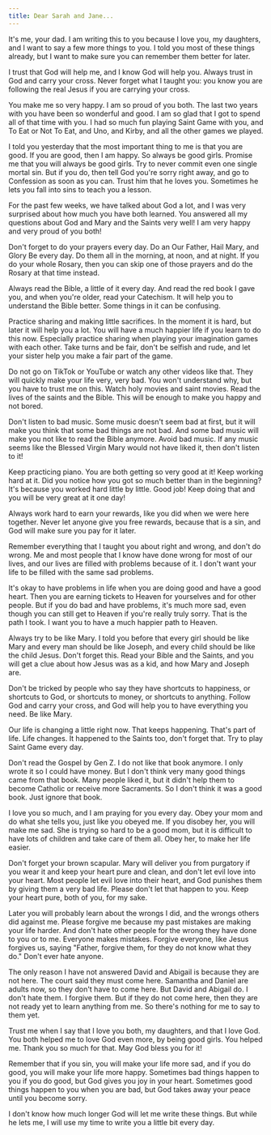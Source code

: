 ```yaml
---
title: Dear Sarah and Jane...
---
```


It's me, your dad. I am writing this to you because I love you, my daughters, and I want to say a few more things to you. I told you most of these things already, but I want to make sure you can remember them better for later.

I trust that God will help me, and I know God will help you. Always trust in God and carry your cross. Never forget what I taught you: you know you are following the real Jesus if you are carrying your cross.

You make me so very happy. I am so proud of you both. The last two years with you have been so wonderful and good. I am so glad that I got to spend all of that time with you. I had so much fun playing Saint Game with you, and To Eat or Not To Eat, and Uno, and Kirby, and all the other games we played.

I told you yesterday that the most important thing to me is that you are good. If you are good, then I am happy. So always be good girls. Promise me that you will always be good girls. Try to never commit even one single mortal sin. But if you do, then tell God you're sorry right away, and go to Confession as soon as you can. Trust him that he loves you. Sometimes he lets you fall into sins to teach you a lesson.

For the past few weeks, we have talked about God a lot, and I was very surprised about how much you have both learned. You answered all my questions about God and Mary and the Saints very well! I am very happy and very proud of you both!

Don't forget to do your prayers every day. Do an Our Father, Hail Mary, and Glory Be every day. Do them all in the morning, at noon, and at night. If you do your whole Rosary, then you can skip one of those prayers and do the Rosary at that time instead.

Always read the Bible, a little of it every day. And read the red book I gave you, and when you're older, read your Catechism. It will help you to understand the Bible better. Some things in it can be confusing.

Practice sharing and making little sacrifices. In the moment it is hard, but later it will help you a lot. You will have a much happier life if you learn to do this now. Especially practice sharing when playing your imagination games with each other. Take turns and be fair, don't be selfish and rude, and let your sister help you make a fair part of the game.

Do not go on TikTok or YouTube or watch any other videos like that. They will quickly make your life very, very bad. You won't understand why, but you have to trust me on this. Watch holy movies and saint movies. Read the lives of the saints and the Bible. This will be enough to make you happy and not bored.

Don't listen to bad music. Some music doesn't seem bad at first, but it will make you think that some bad things are not bad. And some bad music will make you not like to read the Bible anymore. Avoid bad music. If any music seems like the Blessed Virgin Mary would not have liked it, then don't listen to it!

Keep practicing piano. You are both getting so very good at it! Keep working hard at it. Did you notice how you got so much better than in the beginning? It's because you worked hard little by little. Good job! Keep doing that and you will be very great at it one day!

Always work hard to earn your rewards, like you did when we were here together. Never let anyone give you free rewards, because that is a sin, and God will make sure you pay for it later.

Remember everything that I taught you about right and wrong, and don't do wrong. Me and most people that I know have done wrong for most of our lives, and our lives are filled with problems because of it. I don't want your life to be filled with the same sad problems.

It's okay to have problems in life when you are doing good and have a good heart. Then you are earning tickets to Heaven for yourselves and for other people. But if you do bad and have problems, it's much more sad, even though you can still get to Heaven if you're really truly sorry. That is the path I took. I want you to have a much happier path to Heaven.

Always try to be like Mary. I told you before that every girl should be like Mary and every man should be like Joseph, and every child should be like the child Jesus. Don't forget this. Read your Bible and the Saints, and you will get a clue about how Jesus was as a kid, and how Mary and Joseph are.

Don't be tricked by people who say they have shortcuts to happiness, or shortcuts to God, or shortcuts to money, or shortcuts to anything. Follow God and carry your cross, and God will help you to have everything you need. Be like Mary.

Our life is changing a little right now. That keeps happening. That's part of life. Life changes. It happened to the Saints too, don't forget that. Try to play Saint Game every day.

Don't read the Gospel by Gen Z. I do not like that book anymore. I only wrote it so I could have money. But I don't think very many good things came from that book. Many people liked it, but it didn't help them to become Catholic or receive more Sacraments. So I don't think it was a good book. Just ignore that book.

I love you so much, and I am praying for you every day. Obey your mom and do what she tells you, just like you obeyed me. If you disobey her, you will make me sad. She is trying so hard to be a good mom, but it is difficult to have lots of children and take care of them all. Obey her, to make her life easier.

Don't forget your brown scapular. Mary will deliver you from purgatory if you wear it and keep your heart pure and clean, and don't let evil love into your heart. Most people let evil love into their heart, and God punishes them by giving them a very bad life. Please don't let that happen to you. Keep your heart pure, both of you, for my sake.

Later you will probably learn about the wrongs I did, and the wrongs others did against me. Please forgive me because my past mistakes are making your life harder. And don't hate other people for the wrong they have done to you or to me. Everyone makes mistakes. Forgive everyone, like Jesus forgives us, saying "Father, forgive them, for they do not know what they do." Don't ever hate anyone.

The only reason I have not answered David and Abigail is because they are not here. The court said they must come here. Samantha and Daniel are adults now, so they don't have to come here. But David and Abigail do. I don't hate them. I forgive them. But if they do not come here, then they are not ready yet to learn anything from me. So there's nothing for me to say to them yet.

Trust me when I say that I love you both, my daughters, and that I love God. You both helped me to love God even more, by being good girls. You helped me. Thank you so much for that. May God bless you for it!

Remember that if you sin, you will make your life more sad, and if you do good, you will make your life more happy. Sometimes bad things happen to you if you do good, but God gives you joy in your heart. Sometimes good things happen to you when you are bad, but God takes away your peace until you become sorry.

I don't know how much longer God will let me write these things. But while he lets me, I will use my time to write you a little bit every day.
